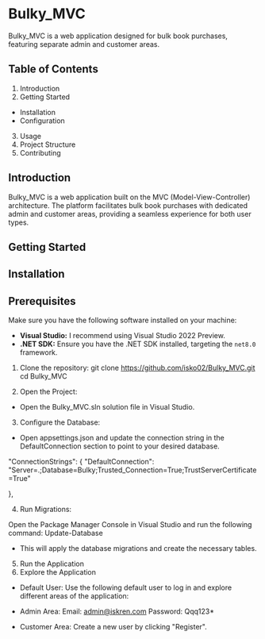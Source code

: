 # Bulky_MVC
Bulky_MVC is a web application designed for bulk book purchases, featuring separate admin and customer areas.
## Table of Contents
1. Introduction
2. Getting Started
- Installation
- Configuration
3. Usage
4. Project Structure
5. Contributing

  
## Introduction
Bulky_MVC is a web application built on the MVC (Model-View-Controller) architecture.
The platform facilitates bulk book purchases with dedicated admin and customer areas,
providing a seamless experience for both user types.


## Getting Started

## Installation

## Prerequisites
Make sure you have the following software installed on your machine:

- **Visual Studio:** I recommend using Visual Studio 2022 Preview.
- **.NET SDK:** Ensure you have the .NET SDK installed, targeting the `net8.0` framework.

1. Clone the repository:
git clone https://github.com/isko02/Bulky_MVC.git
cd Bulky_MVC

2. Open the Project:

- Open the Bulky_MVC.sln solution file in Visual Studio.

3. Configure the Database:

- Open appsettings.json and update the connection string in the DefaultConnection section to point to your desired database.


"ConnectionStrings": {
    "DefaultConnection": "Server=.;Database=Bulky;Trusted_Connection=True;TrustServerCertificate=True"

  },


4. Run Migrations:

Open the Package Manager Console in Visual Studio and run the following command:
Update-Database
- This will apply the database migrations and create the necessary tables.

5. Run the Application
6. Explore the Application

- Default User: 
Use the following default user to log in and explore different areas of the application:

- Admin Area:
Email: admin@iskren.com
Password: Qqq123*

- Customer Area:
Create a new user by clicking "Register".

